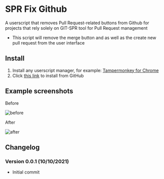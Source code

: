 # SPR Fix Github

A userscript that removes Pull Request-related buttons from Github for projects that rely solely on GIT-SPR tool for Pull Request management
- This script will remove the merge button and as well as the create new pull request from the user interface

## Install
1. Install any userscript manager, for example: [Tampermonkey for Chrome](https://chrome.google.com/webstore/detail/tampermonkey/dhdgffkkebhmkfjojejmpbldmpobfkfo?hl=en)
2. Click [this link](https://github.com/GTANAdam/spr-fix-github/raw/main/spr-fix-github.user.js) to install from GitHub

## Example screenshots
Before

![before](https://i.imgur.com/ulMR7st.png)

After

![after](https://i.imgur.com/Tbng4gK.png)



## Changelog
### Version 0.0.1 (10/10/2021)
- Initial commit
